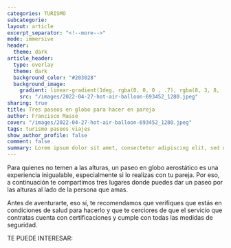 ```yaml
---
categories: TURISMO
subcategorie:
layout: article
excerpt_separator: "<!--more-->"
mode: immersive
header:
  theme: dark
article_header:
  type: overlay
  theme: dark
  background_color: "#203028"
  background_image:
    gradient: linear-gradient(1deg, rgba(0, 0, 0 , .7), rgba(8, 3, 8, .9))
    src: "/images/2022-04-27-hot-air-balloon-693452_1280.jpeg"
sharing: true
title: Tres paseos en globo para hacer en pareja
author: Francisco Massé
cover: "/images/2022-04-27-hot-air-balloon-693452_1280.jpeg"
tags: turismo paseos viajes
show_author_profile: false
comment: false
summary: Lorem ipsum dolor sit amet, consectetur adipiscing elit, sed do eiusmod tempor incididunt ut labore et dolore magna aliqua. Quis auctor elit sed vulputate mi sit. 
---
```

Para quienes no temen a las alturas, un paseo en globo aerostático es una experiencia inigualable, especialmente si lo realizas con tu pareja. Por eso, a continuación te compartimos tres lugares donde puedes dar un paseo por las alturas al lado de la persona que amas.

Antes de aventurarte, eso sí, te recomendamos que verifiques que estás en condiciones de salud para hacerlo y que te cerciores de que el servicio que contratas cuenta con certificaciones y cumple con todas las medidas de seguridad.

TE PUEDE INTERESAR: